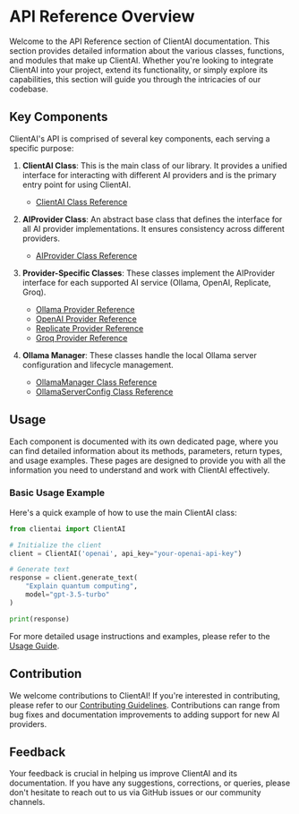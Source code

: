 # API Reference Overview

Welcome to the API Reference section of ClientAI documentation. This section provides detailed information about the various classes, functions, and modules that make up ClientAI. Whether you're looking to integrate ClientAI into your project, extend its functionality, or simply explore its capabilities, this section will guide you through the intricacies of our codebase.

## Key Components

ClientAI's API is comprised of several key components, each serving a specific purpose:

1. **ClientAI Class**: This is the main class of our library. It provides a unified interface for interacting with different AI providers and is the primary entry point for using ClientAI.

    - [ClientAI Class Reference](client/clientai.md)

2. **AIProvider Class**: An abstract base class that defines the interface for all AI provider implementations. It ensures consistency across different providers.

    - [AIProvider Class Reference](client/ai_provider.md)

3. **Provider-Specific Classes**: These classes implement the AIProvider interface for each supported AI service (Ollama, OpenAI, Replicate, Groq).

    - [Ollama Provider Reference](client/specific_providers/ollama_provider.md)
    - [OpenAI Provider Reference](client/specific_providers/openai_provider.md)
    - [Replicate Provider Reference](client/specific_providers/replicate_provider.md)
    - [Groq Provider Reference](client/specific_providers/groq_provider.md)

4. **Ollama Manager**: These classes handle the local Ollama server configuration and lifecycle management.

    - [OllamaManager Class Reference](client/ollama_manager/ollama_manager.md)
    - [OllamaServerConfig Class Reference](client/ollama_manager/ollama_server_config.md)

## Usage

Each component is documented with its own dedicated page, where you can find detailed information about its methods, parameters, return types, and usage examples. These pages are designed to provide you with all the information you need to understand and work with ClientAI effectively.

### Basic Usage Example

Here's a quick example of how to use the main ClientAI class:

```python
from clientai import ClientAI

# Initialize the client
client = ClientAI('openai', api_key="your-openai-api-key")

# Generate text
response = client.generate_text(
    "Explain quantum computing",
    model="gpt-3.5-turbo"
)

print(response)
```

For more detailed usage instructions and examples, please refer to the [Usage Guide](../usage/overview.md).

## Contribution

We welcome contributions to ClientAI! If you're interested in contributing, please refer to our [Contributing Guidelines](../community/CONTRIBUTING.md). Contributions can range from bug fixes and documentation improvements to adding support for new AI providers.

## Feedback

Your feedback is crucial in helping us improve ClientAI and its documentation. If you have any suggestions, corrections, or queries, please don't hesitate to reach out to us via GitHub issues or our community channels.